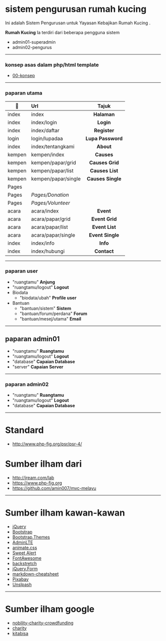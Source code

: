# sistem pengurusan rumah kucing
Ini adalah Sistem Pengurusan untuk Yayasan Kebajikan Rumah Kucing .

**Rumah Kucing**
Ia terdiri dari beberapa pengguna sistem

* admin01-superadmin
* admin02-pengurus

___
### konsep asas dalam php/html template
* [00-konsep](./00-konsep)

___
### paparan utama

|:file_folder:| Url                 | Tajuk             |
|-------------|:--------------------|:-----------------:|
| index       | index               | **Halaman**       |
| index       | index/login         | **Login**         |
| index       | index/daftar        | **Register**      |
| login       | login/lupadaa       | **Lupa Password** |
| index       | index/tentangkami   | **About**         |
| kempen      | kempen/index        | **Causes**        |
| kempen      | kempen/papar/grid   | **Causes Grid**   |
| kempen      | kempen/papar/list   | **Causes List**   |
| kempen      | kempen/papar/single | **Causes Single** |
| Pages       |                     |                   |
| Pages       | *Pages/Donation*    |                   |
| Pages       | *Pages/Volunteer*   |                   |
| acara       | acara/index         | **Event**         |
| acara       | acara/papar/grid    | **Event Grid**    |
| acara       | acara/papar/list    | **Event List**    |
| acara       | acara/papar/single  | **Event Single**  |
| index       | index/info          | **Info**          |
| index       | index/hubungi       | **Contact**       |

___
### paparan user
* "ruangtamu" **Anjung**
* "ruangtamu/logout" **Logout**
* Biodata
  * "biodata/ubah" **Profile user**
* Bantuan
  * "bantuan/sistem" **Sistem**
  * "bantuan/forum/perdana" **Forum**
  * "bantuan/mesej/utama" **Email**

___
## paparan admin01
* "ruangtamu" **Ruangtamu**
* "ruangtamu/logout" **Logout**
* "database" **Capaian Database**
* "server" **Capaian Server**

___
### paparan admin02
* "ruangtamu" **Ruangtamu**
* "ruangtamu/logout" **Logout**
* "database" **Capaian Database**

___
# Standard
* http://www.php-fig.org/psr/psr-4/

# Sumber ilham dari
* http://jream.com/lab
* https://www.php-fig.org
* https://github.com/amin007/mvc-melayu

___
# Sumber ilham kawan-kawan
* [jQuery](http://jquery.com)
* [Bootstrap](http://getbootstrap.com)
* [Bootstrap.Themes](http://bootstrap.themes.guide)
* [AdminLTE](https://adminlte.io/themes/AdminLTE)
* [animate.css](https://daneden.github.io/animate.css)
* [Sweet Alert](http://t4t5.github.io/sweetalert)
* [FontAwesome](http://fortawesome.github.io/Font-Awesome)
* [backstretch](http://srobbin.com/jquery-plugins/backstretch)
* [jQuery.Form](http://malsup.com/jquery/form)
* [markdown-cheatsheet](https://guides.github.com/pdfs/markdown-cheatsheet-online.pdf)
* [Pixabay](https://pixabay.com)
* [Unslpash](https://unsplash.com)

___
# Sumber ilham google
* [nobility-charity-crowdfunding](https://themeforest.net/item/nobility-charity-crowdfunding-html5-template/21438467)
* [charity](https://colorlib.com/wp/cat/charity)
* [kitabisa](https://kitabisa.com)